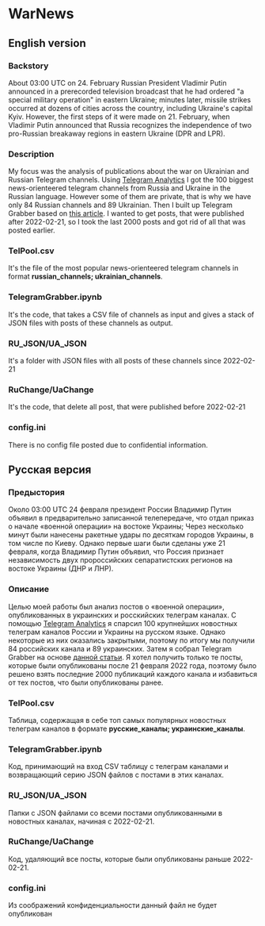 # WarNews
## English version
### Backstory
About 03:00 UTC on 24. February Russian President Vladimir Putin announced in a prerecorded television broadcast that he had ordered "a special military operation" in eastern Ukraine; minutes later, missile strikes occurred at dozens of cities across the country, including Ukraine's capital Kyiv. However, the first steps of it were made on 21. February, when Vladimir Putin announced that Russia recognizes the independence of two pro-Russian breakaway regions in eastern Ukraine (DPR and LPR).  
### Description
My focus was the analysis of publications about the war on Ukrainian and Russian Telegram channels. Using [Telegram Analytics](https://tgstat.com) I got the 100 biggest news-orienteered telegram channels from Russia and Ukraine in the Russian language. However some of them are private, that is why we have only 84 Russian channels and 89 Ukrainian. Then I built up Telegram Grabber based on [this article](https://proglib.io/p/pishem-prostoy-grabber-dlya-telegram-chatov-na-python-2019-11-06). I wanted to get posts, that were published after 2022-02-21, so I took the last 2000 posts and got rid of all that was posted earlier.
### TelPool.csv
It's the file of the most popular news-orienteered telegram channels in format **russian_channels; ukrainian_channels**.
### TelegramGrabber.ipynb
It's the code, that takes a CSV file of channels as input and gives a stack of JSON files with posts of these channels as output.
### RU_JSON/UA_JSON
It's a folder with JSON files with all posts of these channels since 2022-02-21
### RuChange/UaChange
It's the code, that delete all post, that were published before 2022-02-21
### config.ini
There is no config file posted due to confidential information.
## Русская версия
### Предыстория
Около 03:00 UTC 24 февраля президент России Владимир Путин объявил в предварительно записанной телепередаче, что отдал приказ о начале «военной операции» на востоке Украины; Через несколько минут были нанесены ракетные удары по десяткам городов Украины, в том числе по Киеву. Однако первые шаги были сделаны уже 21 февраля, когда Владимир Путин объявил, что Россия признает независимость двух пророссийских сепаратистских регионов на востоке Украины (ДНР и ЛНР).
### Описание
Целью моей работы был анализ постов о «военной операции», опубликованных в украинских и росскийских телеграм каналах. С помощью [Telegram Analytics](https://tgstat.com) я спарсил 100 крупнейших новостных телеграм каналов России и Украины на русском языке. Однако некоторые из них оказались закрытыми, поэтому по итогу мы получили 84 российских канала и 89 украинских. Затем я собрал Telegram Grabber на основе [данной статьи](https://proglib.io/p/pishem-prostoy-grabber-dlya-telegram-chatov-na-python-2019-11-06). Я хотел получить только те посты, которые были опубликованы после 21 февраля 2022 года, поэтому было решено взять последние 2000 публикаций каждого канала и избавиться от тех постов, что были опубликованы ранее.
### TelPool.csv
Таблица, содержащая в себе топ самых популярных новостных телеграм каналов в формате **русские_каналы; украинские_каналы**.
### TelegramGrabber.ipynb
Код, принимающий на вход CSV таблицу с телеграм каналами и возвращающий серию JSON файлов с постами в этих каналах.
### RU_JSON/UA_JSON
Папки с JSON файлами со всеми постами опубликованными в новостных каналах, начиная с 2022-02-21.
### RuChange/UaChange
Код, удаляющий все посты, которые были опубликованы раньше 2022-02-21.
### config.ini
Из соображений конфиденциальности данный файл не будет опубликован
